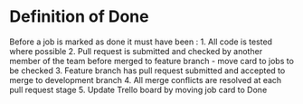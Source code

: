 # Definition of Done

Before a job is marked as done it must have been :
    1. All code is tested where possible
    2. Pull request is submitted and checked by another member of the team before merged to feature branch - move card to jobs to be checked
    3. Feature branch has pull request submitted and accepted to merge to development branch
    4. All merge conflicts are resolved at each pull request stage
    5. Update Trello board by moving job card to Done
